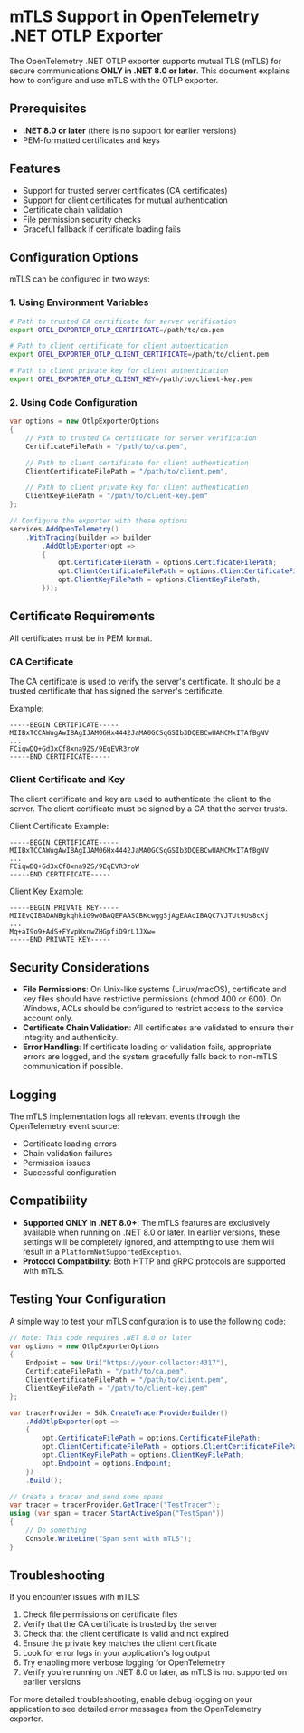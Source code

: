 # mTLS Support in OpenTelemetry .NET OTLP Exporter

The OpenTelemetry .NET OTLP exporter supports mutual TLS (mTLS) for secure communications **ONLY in .NET 8.0 or later**. This document explains how to configure and use mTLS with the OTLP exporter.

## Prerequisites

- **.NET 8.0 or later** (there is no support for earlier versions)
- PEM-formatted certificates and keys

## Features

- Support for trusted server certificates (CA certificates)
- Support for client certificates for mutual authentication
- Certificate chain validation
- File permission security checks
- Graceful fallback if certificate loading fails

## Configuration Options

mTLS can be configured in two ways:

### 1. Using Environment Variables

```bash
# Path to trusted CA certificate for server verification
export OTEL_EXPORTER_OTLP_CERTIFICATE=/path/to/ca.pem

# Path to client certificate for client authentication
export OTEL_EXPORTER_OTLP_CLIENT_CERTIFICATE=/path/to/client.pem

# Path to client private key for client authentication
export OTEL_EXPORTER_OTLP_CLIENT_KEY=/path/to/client-key.pem
```

### 2. Using Code Configuration

```csharp
var options = new OtlpExporterOptions
{
    // Path to trusted CA certificate for server verification
    CertificateFilePath = "/path/to/ca.pem",

    // Path to client certificate for client authentication
    ClientCertificateFilePath = "/path/to/client.pem",

    // Path to client private key for client authentication
    ClientKeyFilePath = "/path/to/client-key.pem"
};

// Configure the exporter with these options
services.AddOpenTelemetry()
    .WithTracing(builder => builder
        .AddOtlpExporter(opt =>
        {
            opt.CertificateFilePath = options.CertificateFilePath;
            opt.ClientCertificateFilePath = options.ClientCertificateFilePath;
            opt.ClientKeyFilePath = options.ClientKeyFilePath;
        }));
```

## Certificate Requirements

All certificates must be in PEM format.

### CA Certificate

The CA certificate is used to verify the server's certificate. It should be a trusted certificate that has signed the server's certificate.

Example:
```
-----BEGIN CERTIFICATE-----
MIIBxTCCAWugAwIBAgIJAM06Hx4442JaMA0GCSqGSIb3DQEBCwUAMCMxITAfBgNV
...
FCiqwDQ+Gd3xCf8xna9ZS/9EqEVR3roW
-----END CERTIFICATE-----
```

### Client Certificate and Key

The client certificate and key are used to authenticate the client to the server. The client certificate must be signed by a CA that the server trusts.

Client Certificate Example:
```
-----BEGIN CERTIFICATE-----
MIIBxTCCAWugAwIBAgIJAM06Hx4442JaMA0GCSqGSIb3DQEBCwUAMCMxITAfBgNV
...
FCiqwDQ+Gd3xCf8xna9ZS/9EqEVR3roW
-----END CERTIFICATE-----
```

Client Key Example:
```
-----BEGIN PRIVATE KEY-----
MIIEvQIBADANBgkqhkiG9w0BAQEFAASCBKcwggSjAgEAAoIBAQC7VJTUt9Us8cKj
...
Mq+aI9o9+AdS+FYvpWxnwZHGpfiD9rL1JXw=
-----END PRIVATE KEY-----
```

## Security Considerations

- **File Permissions**: On Unix-like systems (Linux/macOS), certificate and key files should have restrictive permissions (chmod 400 or 600). On Windows, ACLs should be configured to restrict access to the service account only.
- **Certificate Chain Validation**: All certificates are validated to ensure their integrity and authenticity.
- **Error Handling**: If certificate loading or validation fails, appropriate errors are logged, and the system gracefully falls back to non-mTLS communication if possible.

## Logging

The mTLS implementation logs all relevant events through the OpenTelemetry event source:

- Certificate loading errors
- Chain validation failures
- Permission issues
- Successful configuration

## Compatibility

- **Supported ONLY in .NET 8.0+**: The mTLS features are exclusively available when running on .NET 8.0 or later. In earlier versions, these settings will be completely ignored, and attempting to use them will result in a `PlatformNotSupportedException`.
- **Protocol Compatibility**: Both HTTP and gRPC protocols are supported with mTLS.

## Testing Your Configuration

A simple way to test your mTLS configuration is to use the following code:

```csharp
// Note: This code requires .NET 8.0 or later
var options = new OtlpExporterOptions
{
    Endpoint = new Uri("https://your-collector:4317"),
    CertificateFilePath = "/path/to/ca.pem",
    ClientCertificateFilePath = "/path/to/client.pem",
    ClientKeyFilePath = "/path/to/client-key.pem"
};

var tracerProvider = Sdk.CreateTracerProviderBuilder()
    .AddOtlpExporter(opt =>
    {
        opt.CertificateFilePath = options.CertificateFilePath;
        opt.ClientCertificateFilePath = options.ClientCertificateFilePath;
        opt.ClientKeyFilePath = options.ClientKeyFilePath;
        opt.Endpoint = options.Endpoint;
    })
    .Build();

// Create a tracer and send some spans
var tracer = tracerProvider.GetTracer("TestTracer");
using (var span = tracer.StartActiveSpan("TestSpan"))
{
    // Do something
    Console.WriteLine("Span sent with mTLS");
}
```

## Troubleshooting

If you encounter issues with mTLS:

1. Check file permissions on certificate files
2. Verify that the CA certificate is trusted by the server
3. Check that the client certificate is valid and not expired
4. Ensure the private key matches the client certificate
5. Look for error logs in your application's log output
6. Try enabling more verbose logging for OpenTelemetry
7. Verify you're running on .NET 8.0 or later, as mTLS is not supported on earlier versions

For more detailed troubleshooting, enable debug logging on your application to see detailed error messages from the OpenTelemetry exporter.
